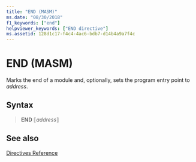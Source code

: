 ```yaml
---
title: "END (MASM)"
ms.date: "08/30/2018"
f1_keywords: ["end"]
helpviewer_keywords: ["END directive"]
ms.assetid: 128d1c17-f4c4-4ac6-bdb7-d14b4a9a7f4c
---
```

# END (MASM)

Marks the end of a module and, optionally, sets the program entry point to *address*.

## Syntax

> **END** ⟦*address*⟧

## See also

[Directives Reference](../../assembler/masm/directives-reference.md)<br/>